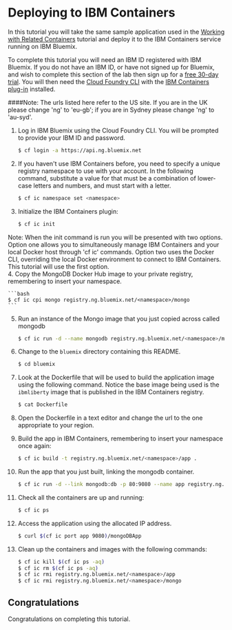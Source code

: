 # Deploying to IBM Containers

In this tutorial you will take the same sample application used in the [Working with Related Containers](../compose) tutorial and deploy it to the IBM Containers service running on IBM Bluemix.

To complete this tutorial you will need an IBM ID registered with IBM Bluemix. If you do not have an IBM ID, or have not signed up for Bluemix, and wish to complete this section of the lab then sign up for a [free 30-day trial](https://console.ng.bluemix.net/registration/). You will then need the [Cloud Foundry CLI](http://docs.cloudfoundry.org/cf-cli/install-go-cli.html) with the [IBM Containers plug-in](https://console.ng.bluemix.net/docs/containers/container_cli_cfic.html) installed.

####Note: The urls listed here refer to the US site. If you are in the UK please change 'ng' to 'eu-gb'; if you are in Sydney please change 'ng' to 'au-syd'.

1. Log in IBM Bluemix using the Cloud Foundry CLI. You will be prompted to provide your IBM ID and password.

    ```bash
    $ cf login -a https://api.ng.bluemix.net
    ```
2. If you haven't use IBM Containers before, you need to specify a unique registry namespace to use with your account. In the following command, substitute a value for <namespace> that must be a combination of lower-case letters and numbers, and must start with a letter.

    ```bash
    $ cf ic namespace set <namespace>
    ```
3. Initialize the IBM Containers plugin:

    ```bash
    $ cf ic init
    ```
Note: When the init command is run you will be presented with two options. Option one allows you to simultaneously manage IBM Containers and your local Docker host through 'cf ic' commands. Option two uses the Docker CLI, overriding the local Docker environment to connect to IBM Containers. This tutorial will use the first option.  
4. Copy the MongoDB Docker Hub image to your private registry, remembering to insert your namespace.

    ```bash
    $ cf ic cpi mongo registry.ng.bluemix.net/<namespace>/mongo
    ```
5. Run an instance of the Mongo image that you just copied across called mongodb

    ```bash
    $ cf ic run -d --name mongodb registry.ng.bluemix.net/<namespace>/mongo
    ```
6. Change to the `bluemix` directory containing this README.

    ```bash
    $ cd bluemix
    ```
7. Look at the Dockerfile that will be used to build the application image using the following command. Notice the base image being used is the `ibmliberty` image that is published in the IBM Containers registry.

    ```bash
    $ cat Dockerfile
    ```
8. Open the Dockerfile in a text editor and change the url to the one appropriate to your region.
9. Build the app in IBM Containers, remembering to insert your namespace once again:

    ```bash
    $ cf ic build -t registry.ng.bluemix.net/<namespace>/app .
    ```
10. Run the app that you just built, linking the mongodb container.

    ```bash
    $ cf ic run -d --link mongodb:db -p 80:9080 --name app registry.ng.bluemix.net/<namespace>/app
    ```
11. Check all the containers are up and running:

    ```bash
    $ cf ic ps
    ```
12. Access the application using the allocated IP address.

    ```bash
    $ curl $(cf ic port app 9080)/mongoDBApp
    ```
13. Clean up the containers and images with the following commands:

    ```bash
    $ cf ic kill $(cf ic ps -aq)
    $ cf ic rm $(cf ic ps -aq)
    $ cf ic rmi registry.ng.bluemix.net/<namespace>/app
    $ cf ic rmi registry.ng.bluemix.net/<namespace>/mongo
    ```

## Congratulations

Congratulations on completing this tutorial.
